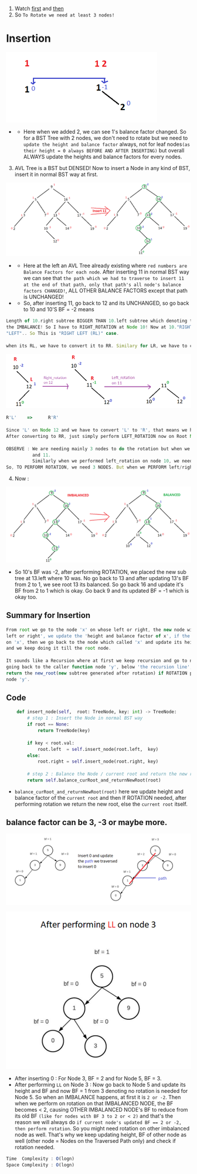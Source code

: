 1. Watch [first](https://youtu.be/jDM6_TnYIqE?si=EoVUw2AIFzvtLA3k) and [then](https://youtu.be/bBIhFbvavLk?si=zDFWoXJBNT3bXLym)
2. So `To Rotate we need at least 3 nodes!`

# Insertion

![alt text](image-1.png)

- - Here when we added 2, we can see 1's balance factor changed. So for a BST Tree with 2 nodes, we don't need to rotate but we need to `update the height and balance factor` always, not for leaf nodes`(as their height = 0 always BEFORE AND AFTER INSERTING)` but overall ALWAYS update the heights and balance factors for every nodes.
3. AVL Tree is a BST but DENSED! Now to insert a Node in any kind of BST, insert it in normal BST way at first.

![alt text](image-2.png)

- - Here at the left an AVL Tree already existing where `red numbers are Balance Factors for each node`. After inserting 11 in normal BST way we can see that `the path which we had to traverse to insert 11 at the end of that path, only that path's all node's balance factors CHANGED!`, ALL OTHER BALANCE FACTORS except that path is UNCHANGED!
- - So, after inserting 11, go back to 12 and its UNCHANGED, so go back to 10 and 10'S BF = -2 means
```js
Length of 10.right subtree BIGGER THAN 10.left subtree which denoting that I HAVE BIGGER SUBTREE AT MY "RIGHT" which causing
the IMBALANCE! So I have to RIGHT_ROTATION at Node 10! Now at 10."RIGHT", BF of 12 = 1 denoting I HAVE BIGGER SUBTREE AT MY
"LEFT".. So This is "RIGHT LEFT (RL)" case.

when its RL, we have to convert it to RR. Similary for LR, we have to convert it to LL.
```
![alt text](image-4.png)

```js
R'L'    =>      R'R'

Since 'L' on Node 12 and we have to convert 'L' to 'R', that means we have to perform 'R'IGHT_ROTATION on 12!
After converting to RR, just simply perform LEFT_ROTATION now on Root Node 10 where the BF  = -2.

OBSERVE : We are needing mainly 3 nodes to do the rotation but when we did right_rotation on 12, we needed to rotate only 12
          and 11.
          Similarly when we performed left_rotation on node 10, we needed to rotate only 10 and 11.
So, TO PERFORM ROTATION, we need 3 NODES. But when we PERFORM left/right rotation, we are only needing 2 NODES.
```
4. Now :

![alt text](image-6.png)

- So 10's BF was -2, after performing ROTATION, we placed the new sub tree at 13.left where 10 was. No go back to 13 and after updating 13's BF from 2 to 1, we see root 13 its balanced. So go back 16 and update it's BF from 2 to 1 which is okay. Go back 9 and its updated BF = -1 which is okay too.

## Summary for Insertion
```js
From root we go to the node 'x' on whose left or right, the new node will be inserted. After inserting the new node at x's
left or right', we update the 'height and balance factor of x', if the UPDATED_BALANCE_FACTOR is 2 or -2, we perform ROTATION
on 'x', then we go back to the node which called 'x' and update its height and balance factor and perform rotation if needed
and we keep doing it till the root node.

It sounds like a Recursion where at first we keep recursion and go to node 'x' and say x.left/right = new_node. Now before 
going back to the caller function node 'y', below 'the recursion line', we update height and balance factor of node 'x' and
return the new_root(new subtree generated after rotation) if ROTATION performed, else the current node TO THE CALLEr FUNCTION
node 'y'.
```

## Code
```py
    def insert_node(self,  root: TreeNode, key: int) -> TreeNode:
        # step 1 : Insert the Node in normal BST way
        if root == None:
            return TreeNode(key)
        
        if key < root.val:
            root.left  = self.insert_node(root.left,  key)
        else:
            root.right = self.insert_node(root.right, key)
                                                                    
        # step 2 : Balance the Node / current root and return the new root to the caller function.
        return self.balance_curRoot_and_returnNewRoot(root)
```
- `balance_curRoot_and_returnNewRoot(root)` here we update height and balance factor of the `current root` and then If ROTATION needed, after performing rotation we return the new root, else the `current root` itself.

## balance factor can be 3, -3 or maybe more.
![alt text](image-7.png)

![alt text](image-8.png)

- After inserting 0 : For Node 3, BF = 2 and for Node 5, BF = 3. 
- After performing `LL` on Node 3 : Now go back to Node 5 and update its height and BF and now BF = 1 from 3 denoting no rotation is needed for Node 5. So when an IMBALANCE happens, at first it is `2 or -2`. Then when we perform on rotation on that IMBALANCED NODE, the BF becomes < 2, causing OTHER IMBALANCED NODE's BF to reduce from its old BF `(like for nodes with BF 3 to 2 or < 2)` and that's the reason we will always do `if current node's updated BF == 2 or -2, then perform rotation`. So you might need rotation on other imbalanced node as well. That's why we keep updating height, BF of other node as well (other node = Nodes on the Traversed Path only) and check if rotation needed.

```js
Time  Complexity : O(logn)
Space Complexity : O(logn)
```